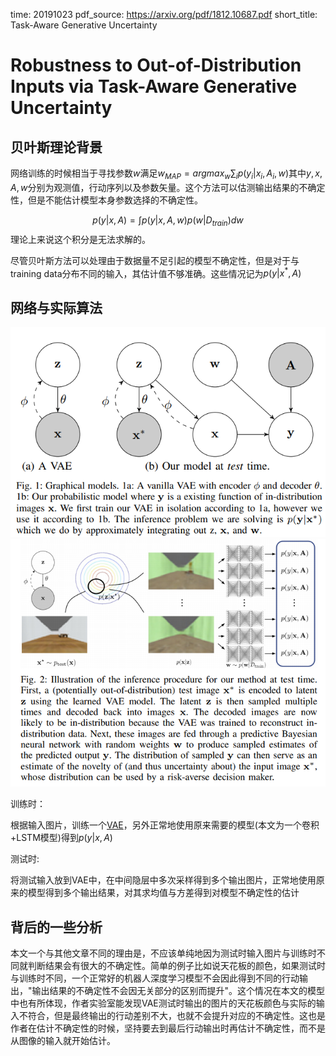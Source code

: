 time: 20191023
pdf_source: https://arxiv.org/pdf/1812.10687.pdf
short_title: Task-Aware Generative Uncertainty
# Robustness to Out-of-Distribution Inputs via Task-Aware Generative Uncertainty

## 贝叶斯理论背景

网络训练的时候相当于寻找参数$w$满足$w_{MAP} =argmax_{w}\sum_ip(y_i|x_i,A_i,w)$其中$y,x,A,w$分别为观测值，行动序列以及参数矢量。这个方法可以估测输出结果的不确定性，但是不能估计模型本身参数选择的不确定性。

$$p(y|x,A) =  \int p(y|x,A,w)p(w|D_{train})dw$$
理论上来说这个积分是无法求解的。

尽管贝叶斯方法可以处理由于数据量不足引起的模型不确定性，但是对于与training data分布不同的输入，其估计值不够准确。这些情况记为$p(y|x^*,A)$

## 网络与实际算法

![image](res/outofDistributionAbstract.png)
![image](res/OutofDistributionUncertainty.png)

训练时：

根据输入图片，训练一个[VAE](https://arxiv.org/pdf/1312.6114.pdf)，另外正常地使用原来需要的模型(本文为一个卷积+LSTM模型)得到$p(y|x,A)$

测试时:

将测试输入放到VAE中，在中间隐层中多次采样得到多个输出图片，正常地使用原来的模型得到多个输出结果，对其求均值与方差得到对模型不确定性的估计


## 背后的一些分析

本文一个与其他文章不同的理由是，不应该单纯地因为测试时输入图片与训练时不同就判断结果会有很大的不确定性。简单的例子比如说天花板的颜色，如果测试时与训练时不同，一个正常好的机器人深度学习模型不会因此得到不同的行动输出，"输出结果的不确定性不会因无关部分的区别而提升"。这个情况在本文的模型中也有所体现，作者实验室能发现VAE测试时输出的图片的天花板颜色与实际的输入不符合，但是最终输出的行动差别不大，也就不会提升对应的不确定性。这也是作者在估计不确定性的时候，坚持要去到最后行动输出时再估计不确定性，而不是从图像的输入就开始估计。

